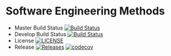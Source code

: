 # Software Engineering Methods

- Master Build Status [![Build Status](https://travis-ci.com/NapierSpartans/sem-group-project.svg?branch=master)](https://travis-ci.com/NapierSpartans/sem-group-project)
- Develop Build Status [![Build Status](https://travis-ci.com/NapierSpartans/sem-group-project.svg?branch=develop)](https://travis-ci.com/NapierSpartans/sem-group-project)
- License [![LICENSE](https://img.shields.io/github/license/NapierSpartans/sem-group-project.svg?style=flat-square)](https://github.com/NapierSpartans/sem-group-project/LICENSE)
- Release [![Releases](https://img.shields.io/github/release/NapierSpartans/sem-group-project/all.svg?style=flat-square)](https://github.com/NapierSpartans/sem-group-project/releases)
[![codecov](https://codecov.io/gh/NapierSpartans/sem-group-project/branch/master/graph/badge.svg)](https://codecov.io/gh/NapierSpartans/sem-group-project)